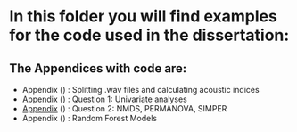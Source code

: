 # In this folder you will find examples for the code used in the dissertation: 
## The Appendices with code are:
- Appendix () : Splitting .wav files and calculating acoustic indices
- [Appendix](https://github.com/carlaleone/Dissertation/blob/main/Appendix%20Code/Appendix_Unvariate.R) () : Question 1: Univariate analyses
- [Appendix]() () : Question 2: NMDS, PERMANOVA, SIMPER
- Appendix () : Random Forest Models

